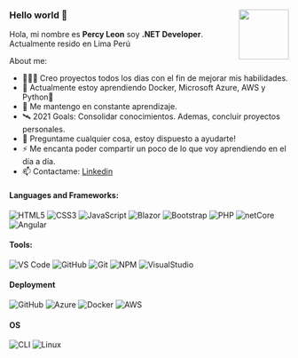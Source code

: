 ### Hello world 👋 <img src="https://challengepost-s3-challengepost.netdna-ssl.com/photos/production/software_photos/000/456/275/datas/original.gif" width="90" align="right"/>

Hola, mi nombre es **Percy Leon** soy **.NET Developer**. Actualmente resido en Lima Perú

About me:

- 👨🏽‍💻 Creo proyectos todos los dias con el fin de mejorar mis habilidades.
- 🌱 Actualmente estoy aprendiendo Docker, Microsoft Azure, AWS y Python💚
- 💬 Me mantengo en constante aprendizaje.
- 🛰 2021 Goals: Consolidar conocimientos. Ademas, concluir proyectos personales.
- 💬 Preguntame cualquier cosa, estoy dispuesto a ayudarte!
- ⚡  Me encanta poder compartir un poco de lo que voy aprendiendo en el día a día.
- 📫 Contactame: [Linkedin](https://www.linkedin.com/in/percy-luis-leon-lucas/)


#### Languages and Frameworks:

![HTML5](https://img.shields.io/badge/-HTML5-%23E44D27?style=flat-square&logo=html5&logoColor=ffffff)
![CSS3](https://img.shields.io/badge/-CSS3-%231572B6?style=flat-square&logo=css3)
![JavaScript](https://img.shields.io/badge/-JavaScript-f7df1e?style=flat-square&logo=javascript&logoColor=white)
![Blazor](https://img.shields.io/badge/-Blazor-blue?logo=blazor-webassembly)
![Bootstrap](https://img.shields.io/badge/-Bootstrap-563D7C?style=flat-square&logo=bootstrap)
![PHP](https://img.shields.io/badge/-PHP-green?logo=php&logoColor=white)
![netCore](https://img.shields.io/badge/-.Net%20Core-blue?logo=c-sharp)
![Angular](https://img.shields.io/badge/-Angular-red?logo=angular)

#### Tools:

![VS Code](http://img.shields.io/badge/-VS%20Code-007ACC?style=flat-square&logo=visual-studio-code&logoColor=ffffff)
![GitHub](https://img.shields.io/badge/-GitHub-181717?style=flat-square&logo=github)
![Git](https://img.shields.io/badge/-Git-%23F05032?style=flat-square&logo=git&logoColor=ffffff)
![NPM](https://img.shields.io/badge/-NPM-cb3837?style=flat-square&logo=npm&logoColor=ffffff)
![VisualStudio](https://img.shields.io/badge/-Visual%20Studio%202019-blue?logo=visual-studio)

#### Deployment

![GitHub](https://img.shields.io/badge/-GitHub%20Pages-181717?style=flat-square&logo=github)
![Azure](https://img.shields.io/badge/Microsoft%20Azure-blue?logo=microsoft-azure&logoColor=white)
![Docker](https://img.shields.io/badge/Docker-blue?logo=docker&logoColor=white)
![AWS](https://img.shields.io/badge/-aws-3B3B3B?style=flat-square&logo=amazon-web-services&logoColor=ffffff)

#### OS

![CLI](http://img.shields.io/badge/-Windows-007ACC?style=flat-square&logo=windows&logoColor=ffffff)
![Linux](https://img.shields.io/badge/-Linux-3B3B3B?style=flat-square&logo=Linux&logoColor=ffffff)
